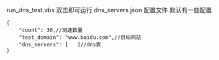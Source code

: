 run_dns_test.vbs 双击即可运行
dns_servers.json 配置文件  默认有一些配置

```
{
    "count": 30,//测速数量
    "test_domain": "www.baidu.com",//目标网站
    "dns_servers": [   ]//dns表
}
```
